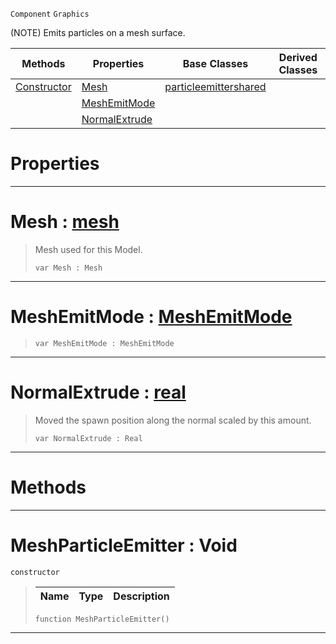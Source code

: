  `Component` `Graphics`



(NOTE) Emits particles on a mesh surface.

|Methods|Properties|Base Classes|Derived Classes|
|---|---|---|---|
|[ Constructor](https://github.com/PlasmaEngine/PlasmaDocs/tree/master/docs/C%2B%2B/code_reference/class_reference/meshparticleemitter.markdown#meshparticleemitter-void)|[ Mesh](https://github.com/PlasmaEngine/PlasmaDocs/tree/master/docs/C%2B%2B/code_reference/class_reference/meshparticleemitter.markdown#mesh-plasma-engine-documen)|[particleemittershared](https://github.com/PlasmaEngine/PlasmaDocs/tree/master/docs/C%2B%2B/code_reference/class_reference/particleemittershared.markdown)| |
| |[ MeshEmitMode](https://github.com/PlasmaEngine/PlasmaDocs/tree/master/docs/C%2B%2B/code_reference/class_reference/meshparticleemitter.markdown#meshemitmode-plasma-engine)| | |
| |[ NormalExtrude](https://github.com/PlasmaEngine/PlasmaDocs/tree/master/docs/C%2B%2B/code_reference/class_reference/meshparticleemitter.markdown#normalextrude-plasma-engin)| | |


 #  Properties


---  
 #  Mesh : [mesh](https://github.com/PlasmaEngine/PlasmaDocs/tree/master/docs/C%2B%2B/code_reference/class_reference/mesh.markdown)

> Mesh used for this Model.
> ``` lang=cpp, name=Lightning
> var Mesh : Mesh


---  
 #  MeshEmitMode : [MeshEmitMode](https://github.com/PlasmaEngine/PlasmaDocs/tree/master/docs/C%2B%2B/code_reference/enum_reference.markdown#meshemitmode)

> 
> ``` lang=cpp, name=Lightning
> var MeshEmitMode : MeshEmitMode


---  
 #  NormalExtrude : [real](https://github.com/PlasmaEngine/PlasmaDocs/tree/master/docs/C%2B%2B/code_reference/lightning_base_types/real.markdown)

> Moved the spawn position along the normal scaled by this amount.
> ``` lang=cpp, name=Lightning
> var NormalExtrude : Real


---  
 #  Methods


---  
 #  MeshParticleEmitter : Void

 `constructor`

> 
> |Name|Type|Description|
> |---|---|---|
> ``` lang=cpp, name=Lightning
> function MeshParticleEmitter()
> ``` 


---  
 

 